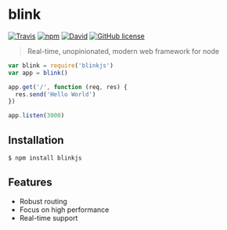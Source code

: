 # blink
[![Travis](https://img.shields.io/travis/aurbano/blink.svg?style=flat-square)](https://travis-ci.org/aurbano/blink)
[![npm](https://img.shields.io/npm/v/blinkjs.svg?style=flat-square)](https://www.npmjs.com/package/blinkjs)
[![David](https://img.shields.io/david/aurbano/blink.svg?style=flat-square)](https://david-dm.org/aurbano/blink)
[![GitHub license](https://img.shields.io/github/license/aurbano/blink.svg?style=flat-square)](https://github.com/aurbano/blink/blob/master/LICENSE)

>Real-time, unopinionated, modern web framework for node

```js
var blink = require('blinkjs')
var app = blink()

app.get('/', function (req, res) {
  res.send('Hello World')
})

app.listen(3000)
```

## Installation

```bash
$ npm install blinkjs
```

## Features

  * Robust routing
  * Focus on high performance
  * Real-time support

